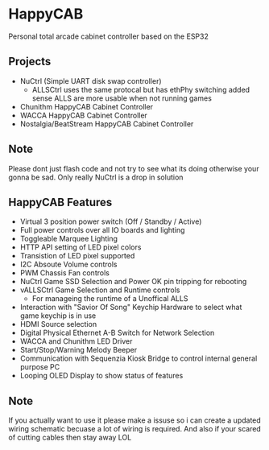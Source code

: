 # HappyCAB
Personal total arcade cabinet controller based on the ESP32

## Projects
* NuCtrl (Simple UART disk swap controller)
  * ALLSCtrl uses the same protocal but has ethPhy switching added sense ALLS are more usable when not running games
* Chunithm HappyCAB Cabinet Controller
* WACCA HappyCAB Cabinet Controller
* Nostalgia/BeatStream HappyCAB Cabinet Controller

## Note
Please dont just flash code and not try to see what its doing otherwise your gonna be sad. Only really NuCtrl is a drop in solution

## HappyCAB Features
* Virtual 3 position power switch (Off / Standby / Active)
* Full power controls over all IO boards and lighting
* Toggleable Marquee Lighting
* HTTP API setting of LED pixel colors
* Transistion of LED pixel supported
* I2C Absoute Volume controls
* PWM Chassis Fan controls
* NuCtrl Game SSD Selection and Power OK pin tripping for rebooting
* vALLSCtrl Game Selection and Runtime controls
  * For manageing the runtime of a Unoffical ALLS
* Interaction with "Savior Of Song" Keychip Hardware to select what game keychip is in use
* HDMI Source selection
* Digital Physical Ethernet A-B Switch for Network Selection
* WACCA and Chunithm LED Driver
* Start/Stop/Warning Melody Beeper
* Communication with Sequenzia Kiosk Bridge to control internal general purpose PC
* Looping OLED Display to show status of features

## Note
If you actually want to use it please make a issuse so i can create a updated wiring schematic becuase a lot of wiring is required. And also if your scared of cutting cables then stay away LOL
